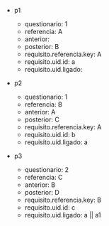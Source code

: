 - p1
  - questionario: 1
  - referencia: A
  - anterior: 
  - posterior: B
  - requisito.referencia.key: A
  - requisito.uid.id: a
  - requisito.uid.ligado: 

- p2
  - questionario: 1
  - referencia: B
  - anterior: A
  - posterior: C
  - requisito.referencia.key: A
  - requisito.uid.id: b
  - requisito.uid.ligado: a


- p3
  - questionario: 2
  - referencia: C
  - anterior: B
  - posterior: D
  - requisito.referencia.key: B
  - requisito.uid.id: c
  - requisito.uid.ligado: a || a1 



